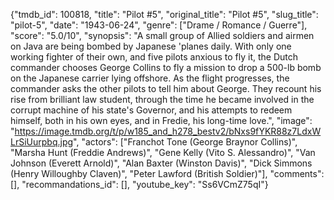 {"tmdb_id": 100818, "title": "Pilot #5", "original_title": "Pilot #5", "slug_title": "pilot-5", "date": "1943-06-24", "genre": ["Drame / Romance / Guerre"], "score": "5.0/10", "synopsis": "A small group of Allied soldiers and airmen on Java are being bombed by Japanese 'planes daily. With only one working fighter of their own, and five pilots anxious to fly it, the Dutch commander chooses George Collins to fly a mission to drop a 500-lb bomb on the Japanese carrier lying offshore. As the flight progresses, the commander asks the other pilots to tell him about George. They recount his rise from brilliant law student, through the time he became involved in the corrupt machine of his state's Governor, and his attempts to redeem himself, both in his own eyes, and in Fredie, his long-time love.", "image": "https://image.tmdb.org/t/p/w185_and_h278_bestv2/bNxs9fYKR88z7LdxWLrSiUurpbq.jpg", "actors": ["Franchot Tone (George Braynor Collins)", "Marsha Hunt (Freddie Andrews)", "Gene Kelly (Vito S. Alessandro)", "Van Johnson (Everett Arnold)", "Alan Baxter (Winston Davis)", "Dick Simmons (Henry Willoughby Claven)", "Peter Lawford (British Soldier)"], "comments": [], "recommandations_id": [], "youtube_key": "Ss6VCmZ75qI"}